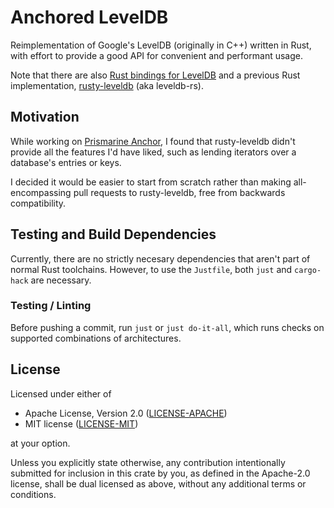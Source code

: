 # Anchored LevelDB

Reimplementation of Google's LevelDB (originally in C++) written in Rust, with effort to provide
a good API for convenient and performant usage.

Note that there are also [Rust bindings for LevelDB](https://crates.io/crates/leveldb)
and a previous Rust implementation, [rusty-leveldb](https://crates.io/crates/rusty-leveldb) (aka leveldb-rs).

## Motivation

While working on [Prismarine Anchor](https://github.com/robofinch/Prismarine-Anchor), I found that
rusty-leveldb didn't provide all the features I'd have liked, such as lending iterators over a
database's entries or keys.

I decided it would be easier to start from scratch rather than making all-encompassing pull
requests to rusty-leveldb, free from backwards compatibility.

## Testing and Build Dependencies

Currently, there are no strictly necesary dependencies that aren't part of normal Rust toolchains.
However, to use the `Justfile`, both `just` and `cargo-hack` are necessary.

### Testing / Linting

Before pushing a commit, run `just` or `just do-it-all`, which runs checks on supported combinations
of architectures.

## License

Licensed under either of

 * Apache License, Version 2.0 ([LICENSE-APACHE](LICENSE-APACHE))
 * MIT license ([LICENSE-MIT](LICENSE-MIT))

at your option.

Unless you explicitly state otherwise, any contribution intentionally submitted for inclusion in
this crate by you, as defined in the Apache-2.0 license, shall be dual licensed as above, without
any additional terms or conditions.

